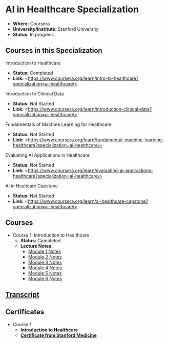 # AI in Healthcare Specialization

*   **Where:** Coursera
*   **University/Institute:** Stanford University
*   **Status:** In progress

## Courses in this Specialization

Introduction to Healthcare

*   **Status:** Completed
*   **Link:** \<https://www.coursera.org/learn/intro-to-healthcare?specialization=ai-healthcare\>

Introduction to Clinical Data

*   **Status:** Not Started
*   **Link:** \<https://www.coursera.org/learn/introduction-clinical-data?specialization=ai-healthcare\>

Fundamentals of Machine Learning for Healthcare

*   **Status:** Not Started
*   **Link:** \<https://www.coursera.org/learn/fundamental-machine-learning-healthcare?specialization=ai-healthcare\>

Evaluating AI Applications in Healthcare

*   **Status:** Not Started
*   **Link:** \<https://www.coursera.org/learn/evaluating-ai-applications-healthcare?specialization=ai-healthcare\>

AI in Healtcare Capstone

*   **Status:** Not Started
*   **Link:** \<https://www.coursera.org/learn/ai-healthcare-capstone?specialization=ai-healthcare\>

## Courses

*   Course 1: Introduction to Healthcare
    *   **Status:** Completed
    *   **Lecture Notes:**
        *   [Module 1 Notes](/IntroductionToHealthcare/Week1.md)
        *   [Module 2 Notes](/IntroductionToHealthcare/Week2.md)
        *   [Module 3 Notes](/IntroductionToHealthcare/Week3.md)
        *   [Module 4 Notes](/IntroductionToHealthcare/Week4.md)
        *   [Module 5 Notes](/IntroductionToHealthcare/Week5.md)
        *   [Module 6 Notes](/IntroductionToHealthcare/Week6.md)

## [Transcript](/transcript.pdf)

## Certificates

*   Course 1
    *   [**Introduction to Healthcare**](https://coursera.org/share/214c6648c717d5dd09f4ca54690733f2)
    *   [**Certificate from Stanford Medicine**](https://stanford.cloud-cme.com/TranscriptPopUp.aspx?UserID=390919&CECreditsPKey=1060862&Certificate=1)
